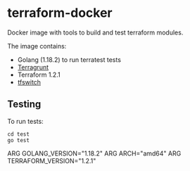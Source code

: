 # terraform-docker
Docker image with tools to build and test terraform modules.

The image contains:
 - Golang (1.18.2) to run terratest tests
 - [Terragrunt](https://terragrunt.gruntwork.io/)
 - Terraform 1.2.1 
 - [tfswitch](https://tfswitch.warrensbox.com) 

## Testing 

To run tests:
```shell
cd test
go test
```
ARG GOLANG_VERSION="1.18.2"
ARG ARCH="amd64"
ARG TERRAFORM_VERSION="1.2.1"
